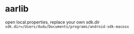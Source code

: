 # aarlib


open local.properties, replace your own sdk.dir
```sdk.dir=/Users/dudu/Documents/programs/android-sdk-macosx```

